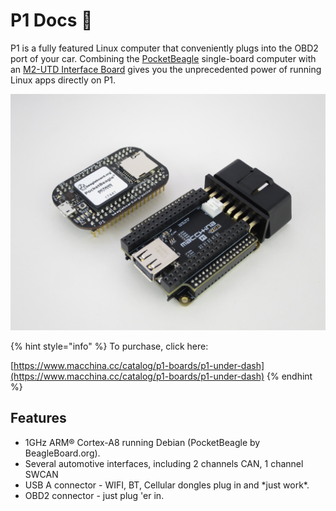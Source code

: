 # P1 Docs 🚙

P1 is a fully featured Linux computer that conveniently plugs into the OBD2 port of your car. Combining the [PocketBeagle](https://beagleboard.org/pocket) single-board computer with an [M2-UTD Interface Board](https://www.macchina.cc/catalog/m2-boards/interface-board-utd) gives you the unprecedented power of running Linux apps directly on P1.

![](../.gitbook/assets/img_6754.JPG)

{% hint style="info" %}
To purchase, click here:

[https://www.macchina.cc/catalog/p1-boards/p1-under-dash](https://www.macchina.cc/catalog/p1-boards/p1-under-dash)
{% endhint %}

## Features

* 1GHz ARM® Cortex-A8 running Debian \(PocketBeagle by BeagleBoard.org\).
* Several automotive interfaces, including 2 channels CAN, 1 channel SWCAN
* USB A connector - WIFI, BT, Cellular dongles plug in and \*just work\*. 
* OBD2 connector - just plug 'er in. 

